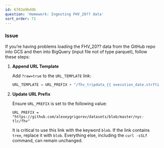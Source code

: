 ```yaml
---
id: 6783a9bddb
question: 'Homework: Ingesting FHV_20?? data'
sort_order: 71
---
```


### Issue

If you’re having problems loading the FHV_20?? data from the GitHub repo into GCS and then into BigQuery (input file not of type parquet), follow these steps:

1. **Append URL Template**
   
   Add `?raw=true` to the `URL_TEMPLATE` link:
   
   ```python
   URL_TEMPLATE = URL_PREFIX + "/fhv_tripdata_{{ execution_date.strftime('%Y-%m') }}.parquet?raw=true"
   ```
   
2. **Update URL Prefix**
   
   Ensure `URL_PREFIX` is set to the following value:
   
   ```
   URL_PREFIX = "https://github.com/alexeygrigorev/datasets/blob/master/nyc-tlc/fhv"
   ```
   
   It is critical to use this link with the keyword `blob`. If the link contains `tree`, replace it with `blob`. Everything else, including the `curl -sSLf` command, can remain unchanged.